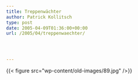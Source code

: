 ```yaml
---
title: Treppenwächter
author: Patrick Kollitsch
type: post
date: 2005-04-09T01:36:00+00:00
url: /2005/04/treppenwaechter/




---
```

{{< figure src="wp-content/old-images/89.jpg" />}}
